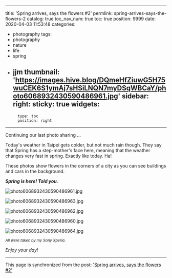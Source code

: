 
---
title: 'Spring arrives, says the flowers #2'
permlink: spring-arrives-says-the-flowers-2
catalog: true
toc_nav_num: true
toc: true
position: 9999
date: 2020-04-03 11:53:48
categories:
- photography
tags:
- photography
- nature
- life
- spring
- jjm
thumbnail: 'https://images.hive.blog/DQmeHfZiuwG5H75wuCEK6S1ymAj7sHSiLNQN7myDSqWBCaY/photo6068932430590486961.jpg'
sidebar:
    right:
        sticky: true
widgets:
    -
        type: toc
        position: right
---


Continuing our last photo sharing ... 

Today's weather in Taipei gets colder, but not much rain though. They say that Spring has a step-mother's face here, meaning that the weather changes very fast in spring. Exactly like today. Ha!

These photos show flowers in the corners of a city as you can see buildings and cars in the background.

***Spring is here! Told you.***


![photo6068932430590486961.jpg](https://images.hive.blog/DQmeHfZiuwG5H75wuCEK6S1ymAj7sHSiLNQN7myDSqWBCaY/photo6068932430590486961.jpg)

![photo6068932430590486963.jpg](https://images.hive.blog/DQmPsZtduDErSbt2yYAhfKDZfbeCV3ojY6iUeJVMUBgxiZ2/photo6068932430590486963.jpg)

![photo6068932430590486962.jpg](https://images.hive.blog/DQmVZtyKzShSEVkKyG9EpwBZDkwCppDqDUywfL2RwuaHTLJ/photo6068932430590486962.jpg)

![photo6068932430590486960.jpg](https://images.hive.blog/DQmZNRxDJzqrkLvpGENofYzN1dqmdVjMPUGNdZVdaPnJuuG/photo6068932430590486960.jpg)

![photo6068932430590486964.jpg](https://images.hive.blog/DQmb6sRMMJz1wDwshGCoNyVBoxL378eYDxd2Zy9gWzN4W4V/photo6068932430590486964.jpg)


<sub>*All were taken by my Sony Xperia.*</sub>

*Enjoy your day!*

- - -

This page is synchronized from the post: ['Spring arrives, says the flowers #2'](https://steemit.com/@deanliu/spring-arrives-says-the-flowers-2)

